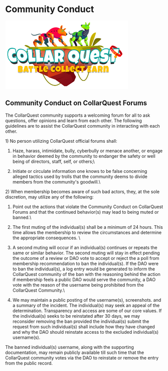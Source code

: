 # Community Conduct

![CollarQuest a Metaverse Play2Earn Ecosystem](../../.gitbook/assets/CollarQuest-SM.png)

## Community Conduct on CollarQuest Forums

The CollarQuest community supports a welcoming forum for all to ask questions, offer opinions and learn from each other. The following guidelines are to assist the CollarQuest community in interacting with each other.

1\) No person utilizing CollarQuest official forums shall:

1. Haze, harass, intimidate, bully, cyberbully or menace another, or engage in behavior deemed by the community to endanger the safety or well being of directors, staff, self, or others;\

2. Initiate or circulate information one knows to be false concerning alleged tactics used by trolls that the community deems to divide members from the community's goodwill.\


2\) When membership becomes aware of such bad actors, they, at the sole discretion, may utilize any of the following:

1. Point out the actions that violate the Community Conduct on CollarQuest Forums and that the continued behavior(s) may lead to being muted or banned.\

2. The first muting of the individual(s) shall be a minimum of 24 hours. This time allows the membership to review the circumstances and determine the appropriate consequences. \

3. A second muting will occur if an individual(s) continues or repeats the same or similar behavior. The second muting will stay in effect pending the outcome of a review or DAO vote to accept or reject the a poll from membership recommendation to ban the individual(s). If the DAO were to ban the individual(s), a log entry would be generated to inform the CollarQuest community of the ban with the reasoning behind the action if membership feels a public DAO would serve the community, a DAO vote with the reason of the username being prohibited from the CollarQuest Community.\

4. We may maintain a public posting of the username(s), screenshots. and a summary of the incident. The individual(s) may seek an appeal of the determination. Transparency and access are some of our core values. If the individual(s) seeks to be reinstated after 30 days, we may reconsider removing the ban provided the individual(s) submit the request from such individual(s) shall include how they have changed and why the DAO should reinstate access to the excluded individual(s) username(s).

The banned individual(s) username, along with the supporting documentation, may remain publicly available till such time that the CollarQuest community votes via the DAO to reinstate or remove the entry from the public record.
